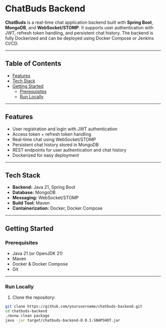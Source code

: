 # ChatBuds Backend

**ChatBuds** is a real-time chat application backend built with **Spring Boot**, **MongoDB**, and **WebSocket/STOMP**. It supports user authentication with JWT, refresh token handling, and persistent chat history. The backend is fully Dockerized and can be deployed using Docker Compose or Jenkins CI/CD.

---

## Table of Contents

- [Features](#features)  
- [Tech Stack](#tech-stack)  
- [Getting Started](#getting-started)  
  - [Prerequisites](#prerequisites)  
  - [Run Locally](#run-locally)  

---

## Features

- User registration and login with JWT authentication  
- Access token + refresh token handling  
- Real-time chat using WebSocket/STOMP  
- Persistent chat history stored in MongoDB  
- REST endpoints for user authentication and chat history  
- Dockerized for easy deployment  

---

## Tech Stack

- **Backend:** Java 21, Spring Boot  
- **Database:** MongoDB  
- **Messaging:** WebSocket/STOMP  
- **Build Tool:** Maven  
- **Containerization:** Docker, Docker Compose

---

## Getting Started

### Prerequisites

- Java 21 (or OpenJDK 21)  
- Maven  
- Docker & Docker Compose  
- Git  

---

### Run Locally

1. Clone the repository:

```bash
git clone https://github.com/yourusername/chatbuds-backend.git
cd chatbuds-backend
./mvnw clean package
java -jar target/chatbuds-backend-0.0.1-SNAPSHOT.jar
